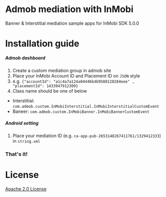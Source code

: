 Admob mediation with InMobi
=================================
Banner & Interstitial mediation sample apps for InMobi SDK 5.0.0

Installation guide
==================================
##### Admob dashboard

1. Create a custom mediation group in admob site
2. Place your InMobi Account ID and Placement ID on ``JSON`` style
 1. e.g. `{"accountId": "a1c4a7a124a04446b4b9588128284eee" , "placementId": 1433947912309}`
3. Class name should be one of below
  - Interstitial: `com.admob.custom.InMobiInterstitial.InMobiInterstitialCustomEvent`
  - Baneer: `com.admob.custom.InMobiBanner.InMobiBannerCustomEvent`

##### Android setting 
1. Place your mediation ID (e.g. `ca-app-pub-2653148267411761/1329412333`) in  `string.xml`
 
### That's it!

License
=======
[Apache 2.0 License](http://www.apache.org/licenses/LICENSE-2.0.html)
